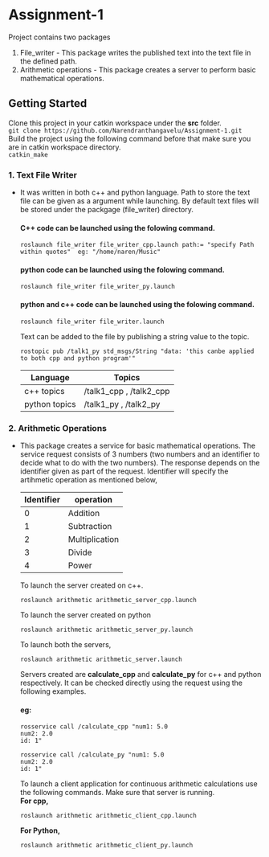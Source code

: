 # Assignment-1

Project contains two packages
1. File_writer - This package writes the published text into the text file in the defined path. 
2. Arithmetic operations - This package creates a server to perform basic mathematical operations.

## Getting Started

Clone this project in your catkin workspace under the **src** folder.  
      ```
      git clone https://github.com/Narendranthangavelu/Assignment-1.git 
      ```  
      Build the project using the following command before that make sure you are in catkin workspace directory.  
      ```
      catkin_make
      ```   
### 1. Text File Writer
  * It was written in both c++ and python language. Path to store the text file can be given as a argument while launching.
    By default text files will be stored under the packgage (file_writer) directory.  
    #### C++ code can be launched using the folowing command.
    ```
    roslaunch file_writer file_writer_cpp.launch path:= "specify Path within quotes"  eg: "/home/naren/Music"
    ```
    #### python code can be launched using the folowing command.
    ```
    roslaunch file_writer file_writer_py.launch
    ```
   
    #### python and c++ code can be launched using the folowing command.
    ```
    roslaunch file_writer file_writer.launch
    ```
    Text can be added to the file by publishing a string value to the topic.
    ```
    rostopic pub /talk1_py std_msgs/String "data: 'this canbe applied to both cpp and python program'" 
    ```
    |Language   |Topics |
    |-----------|-------|
    |c++ topics | /talk1_cpp , /talk2_cpp |
    |python topics | /talk1_py , /talk2_py |

### 2. Arithmetic Operations
  * This package creates a service for basic mathematical operations. The service request consists of 3 numbers (two numbers and an identifier to decide what to do with the two numbers). The response depends on the identifier given as part of the request.
    Identifier will specify the artihmetic operation as mentioned below,  
    
    |Identifier  | operation|
    |-------|----------|
    |0   | Addition   |
    |1 | Subtraction  |
    |2 | Multiplication|
    |3 | Divide    |
    |4 | Power      |
    
    To launch the server created on c++.
    ```
    roslaunch arithmetic arithmetic_server_cpp.launch
    ```
    To launch the server created on python
    ```
    roslaunch arithmetic arithmetic_server_py.launch
    ```
    To launch both the servers,
    ```
    roslaunch arithmetic arithmetic_server.launch
    ```
    Servers created are **calculate_cpp** and **calculate_py** for c++ and python respectively. It can be checked directly using the request using the following examples.  
    #### eg: 
    ```
    rosservice call /calculate_cpp "num1: 5.0                 
    num2: 2.0
    id: 1" 

    ```
    ```
    rosservice call /calculate_py "num1: 5.0                 
    num2: 2.0
    id: 1" 

    ```
    To launch a client application for continuous arithmetic calculations use the following commands. Make sure that server is running.  
    **For cpp,**
    ```
    roslaunch arithmetic arithmetic_client_cpp.launch
    ```
    **For Python,**
    ```
    roslaunch arithmetic arithmetic_client_py.launch
    ``` 

    
    
    




